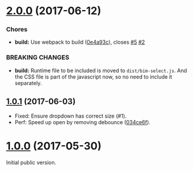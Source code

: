 <a name="2.0.0"></a>
# [2.0.0](https://github.com/bimobject/bim-select/compare/v1.0.1...v2.0.0) (2017-06-12)


### Chores

* **build:** Use webpack to build ([0e4a93c](https://github.com/bimobject/bim-select/commit/0e4a93c)), closes [#5](https://github.com/bimobject/bim-select/issues/5) [#2](https://github.com/bimobject/bim-select/issues/2)


### BREAKING CHANGES

* **build:** Runtime file to be included is moved to `dist/bim-select.js`.
And the CSS file is part of the javascript now, so no need to
include it separately.



<a name="1.0.1"></a>
## [1.0.1](https://github.com/bimobject/bim-select/compare/v1.0.0...v1.0.1) (2017-06-03)

- Fixed: Ensure dropdown has correct size (#1).
- Perf: Speed up open by removing debounce ([034ce6f](https://github.com/bimobject/bim-select/commit/034ce6f)).

<a name="1.0.0"></a>
# [1.0.0](https://github.com/bimobject/bim-select/commits/v1.0.0) (2017-05-30)

Initial public version.
